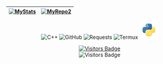 <!-- 
# Useful links for visitors of this repository:
- GH Stats:              https://github.com/anuraghazra/github-readme-stats 
- Visitors Badge:        https://visitor-badge.glitch.me/
- Komarev Profile Views: https://github.com/antonkomarev/github-profile-views-counter
-->


|[![MyStats][1]][2]|[![MyRepo2][3]][4]|
|:-----------------|:-----------------| 

<p align="center">
    <img alt="C++" width="50px" src="https://user-images.githubusercontent.com/40130428/122990586-c11f1a80-d369-11eb-92d1-acbe4b7a11f1.png"/>
    <img alt="GitHub" width="50px" src="https://user-images.githubusercontent.com/40130428/122991111-473b6100-d36a-11eb-90fb-ae4ebdf0dd46.png"/>
    <img alt="Requests" width="60px" src="https://user-images.githubusercontent.com/40130428/122994120-b8c8de80-d36d-11eb-8723-797304fdfb99.png"/>
    <img alt="Termux" width="50px" src="https://user-images.githubusercontent.com/40130428/122998556-d2205980-d372-11eb-99a2-ebcd513fbc43.png"/>
    <img alt="Python" width="50px" src="https://raw.githubusercontent.com/github/explore/80688e429a7d4ef2fca1e82350fe8e3517d3494d/topics/python/python.png"/>
</p>


<p align="center">
    <a href="https://gist.github.com/Apocryphon-X/">
        <img src="https://img.shields.io/badge/Apocryphon--X-Gists-inactive?style=flat-square&logo=github" alt="Visitors Badge"/><br>
    </a>
    <img src="https://komarev.com/ghpvc/?username=Apocryphon-X&style=flat-square&color=6AA6F1" alt="Visitors Badge"/>
</p>

[1]: https://github-readme-stats.vercel.app/api?username=Apocryphon-X&count_private=true&show_icons=true&title_color=6AA6F1&text_color=8B949E&bg_color=ffffff00&hide_border=true
[2]: https://github.com/Apocryphon-X

[3]: https://github-readme-stats.vercel.app/api/pin/?username=Apocryphon-X&repo=omegaup-cli&show_owner=true&title_color=6AA6F1&text_color=8B949E&bg_color=ffffff00&hide_border=true
[4]: https://github.com/Apocryphon-X/omegaup-cli

